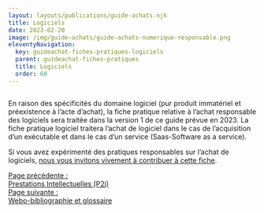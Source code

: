 ```yaml
---
layout: layouts/publications/guide-achats.njk
title: Logiciels
date: 2023-02-20
image: /img/guide-achats/guide-achats-numerique-responsable.png
eleventyNavigation:
  key: guideachat-fiches-pratiques-logiciels
  parent: guideachat-fiches-pratiques
  title: Logiciels
  order: 60
---
```


<p><img src="/img/guide-achats/picto-logiciels.svg" alt="" style="max-width: 200px" /></p>

En raison des spécificités du domaine logiciel (pur produit immatériel et préexistence à l’acte d’achat), la fiche pratique relative à l’achat responsable des logiciels sera traitée dans la version 1 de ce guide prévue en 2023. La fiche pratique logiciel traitera l’achat de logiciel dans le cas de l’acquisition d’un exécutable et dans le cas d’un service (Saas-Software as a service).

<div class="fr-highlight">

Si vous avez expérimenté des pratiques responsables sur l’achat de logiciels, [nous vous invitons vivement à contribuer à cette fiche](https://purpoz.com/consultation/guide-pour-des-achats-numeriques-responsables/presentation/presentation).

</div>

<nav class="fr-grid-row fr-grid-row--gutters fr-py-3w">
  <div class="fr-col-12 fr-col-sm-6 fr-col-md-6">
    <a class="fr-link fr-fi-arrow-left-line fr-link--icon-left" href="/publications/guide-pratique-achats-numeriques-responsables/fiches-pratiques/prestations-intellectuelles/">Page précédente :<br />Prestations Intellectuelles (P2i)</a>
  </div>
  
  <div class="fr-col-12 fr-col-sm-6 fr-col-md-6 text-align--right">
    <a class="fr-link fr-fi-arrow-right-line fr-link--icon-right" href="/publications/guide-pratique-achats-numeriques-responsables/glossaire/">Page suivante :<br />Webo-bibliographie et glossaire</a>
  </div>
</nav>
